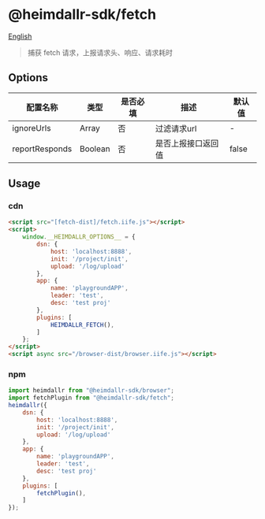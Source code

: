 # @heimdallr-sdk/fetch

[English](./README_en.md)

> 捕获 fetch 请求，上报请求头、响应、请求耗时

## Options

|配置名称|类型|是否必填|描述|默认值|
|-|-|-|-|-|
|ignoreUrls|Array|否|过滤请求url|-|
|reportResponds|Boolean|否|是否上报接口返回值|false|

## Usage

### cdn

```html
<script src="[fetch-dist]/fetch.iife.js"></script>
<script>
    window.__HEIMDALLR_OPTIONS__ = {
        dsn: {
            host: 'localhost:8888',
            init: '/project/init',
            upload: '/log/upload'
        },
        app: {
            name: 'playgroundAPP',
            leader: 'test',
            desc: 'test proj'
        },
        plugins: [
            HEIMDALLR_FETCH(),
        ]
    };
</script>
<script async src="/browser-dist/browser.iife.js"></script>
```

### npm

```js
import heimdallr from "@heimdallr-sdk/browser";
import fetchPlugin from "@heimdallr-sdk/fetch";
heimdallr({
    dsn: {
        host: 'localhost:8888',
        init: '/project/init',
        upload: '/log/upload'
    },
    app: {
        name: 'playgroundAPP',
        leader: 'test',
        desc: 'test proj'
    },
    plugins: [
        fetchPlugin(),
    ]
});
```
